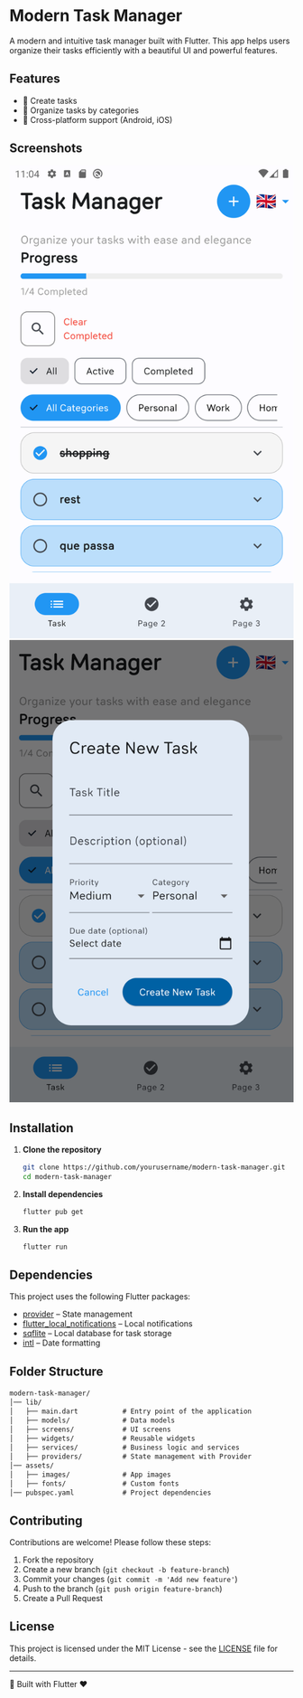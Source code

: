 # Modern Task Manager

A modern and intuitive task manager built with Flutter. This app helps users organize their tasks efficiently with a beautiful UI and powerful features.

## Features

- 📝 Create tasks
- 📆 Organize tasks by categories
- 📱 Cross-platform support (Android, iOS)

## Screenshots

![Screenshot 1](assets/screenshots/screenshot1.png)
![Screenshot 2](assets/screenshots/screenshot2.png)

## Installation

1. **Clone the repository**
   ```sh
   git clone https://github.com/yourusername/modern-task-manager.git
   cd modern-task-manager
   ```

2. **Install dependencies**
   ```sh
   flutter pub get
   ```

3. **Run the app**
   ```sh
   flutter run
   ```

## Dependencies

This project uses the following Flutter packages:

- [provider](https://pub.dev/packages/provider) – State management
- [flutter_local_notifications](https://pub.dev/packages/flutter_local_notifications) – Local notifications
- [sqflite](https://pub.dev/packages/sqflite) – Local database for task storage
- [intl](https://pub.dev/packages/intl) – Date formatting

## Folder Structure

```
modern-task-manager/
│── lib/
│   ├── main.dart           # Entry point of the application
│   ├── models/             # Data models
│   ├── screens/            # UI screens
│   ├── widgets/            # Reusable widgets
│   ├── services/           # Business logic and services
│   ├── providers/          # State management with Provider
│── assets/
│   ├── images/             # App images
│   ├── fonts/              # Custom fonts
│── pubspec.yaml            # Project dependencies
```

## Contributing

Contributions are welcome! Please follow these steps:

1. Fork the repository
2. Create a new branch (`git checkout -b feature-branch`)
3. Commit your changes (`git commit -m 'Add new feature'`)
4. Push to the branch (`git push origin feature-branch`)
5. Create a Pull Request

## License

This project is licensed under the MIT License - see the [LICENSE](LICENSE) file for details.

---

🚀 Built with Flutter ❤️
